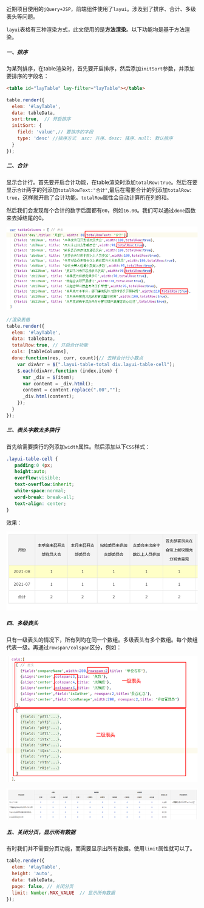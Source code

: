近期项目使用的`jQuery+JSP`，前端组件使用了`layui`。涉及到了排序、合计、多级表头等问题。

`layui`表格有三种渲染方式，此文使用的是**方法渲染**。以下功能均是基于方法渲染。

##### 一、排序

为某列排序，在table渲染时，首先要开启排序，然后添加`initSort`参数，并添加要排序的字段名：

```html
<table id="layTable" lay-filter="layTable"></table>
```

```javascript
table.render({
  elem: '#layTable',
  data: tableData,
  sort:true,  // 开启排序
  initSort: {
    field: 'value',// 要排序的字段
    type: 'desc' //排序方式  asc: 升序、desc: 降序、null: 默认排序
  }
});
```

##### 二、合计

显示合计行。首先要开启合计功能，在table渲染时添加`totalRow:true`。然后在要显示`合计`两字的列添加`totalRowText:"合计"`,最后在需要合计的列添加`totalRow: true`，这样就开启了合计功能。`totalRow`属性会自动计算所在列的和。

然后我们会发现每个合计的数字后面都有`00`，例如`16.00`。我们可以通过`done`函数来去掉结尾的0。

![image-20210823141659531](https://github.com/limchen233/picgo/blob/master/img/image-20210823141659531.png?raw=true)

```javascript
//渲染表格
table.render({
  elem: '#layTable',
  data: tableData,
  totalRow:true, // 开启合计功能
  cols: [tableColumns],
  done:function(res, curr, count){// 去掉合计行小数点
    var divArr = $(".layui-table-total div.layui-table-cell");
    $.each(divArr,function (index,item) {
      var _div = $(item);
      var content = _div.html();
      content = content.replace(".00","");
      _div.html(content);
    });
  }
});
```

##### 三、表头字数太多换行

首先给需要换行的列添加`width`属性。然后添加以下`CSS`样式：

```css
.layui-table-cell {
   padding:0 4px;
   height:auto;
   overflow:visible;
   text-overflow:inherit;
   white-space:normal;
   word-break: break-all;
   text-align: center;
}
```

效果：

![image-20210823143235938](https://github.com/limchen233/picgo/blob/master/img/image-20210823143235938.png?raw=true)

##### 四、多级表头

只有一级表头的情况下，所有列均在同一个数组。多级表头有多个数组。每个数组代表一级。再通过`rowspan/colspan`区分，例如：

![image-20210823144535517](https://github.com/limchen233/picgo/blob/master/img/image-20210823144535517.png?raw=true)

![image-20210823144823931](https://github.com/limchen233/picgo/blob/master/img/image-20210823144823931.png?raw=true)



##### 五、关闭分页，显示所有数据

有时我们并不需要分页功能，而需要显示出所有数据。使用`limit`属性就可以了。

```javascript
table.render({
  elem: '#layTable',
  height: 'auto',
  data: tableData,
  page: false, // 关闭分页
  limit: Number.MAX_VALUE  // 显示所有数据       
});
```

